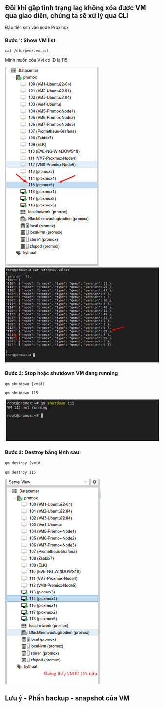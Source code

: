 ## Đôi khi gặp tình trạng lag không xóa được VM qua giao diện, chúng ta sẽ xử lý qua CLI

Đầu tiên ssh vào node Proxmox

### Bước 1: Show VM list

    cat /etc/pve/.vmlist

Mình muốn xóa VM có ID là 115

  <img src="proxmoximages/Screenshot_154.png">

  <img src="proxmoximages/Screenshot_155.png">

### Bước 2: Stop hoặc shutdown VM đang running

    qm shutdown [vmid]

>>
    
    qm shutdown 115 

  <img src="proxmoximages/Screenshot_156.png">

### Bước 3: Destroy bằng lệnh sau:

    qm destroy [vmid]

>>

    qm destroy 115

  <img src="proxmoximages/Screenshot_157.png">

## Lưu ý - Phần backup - snapshot của VM

